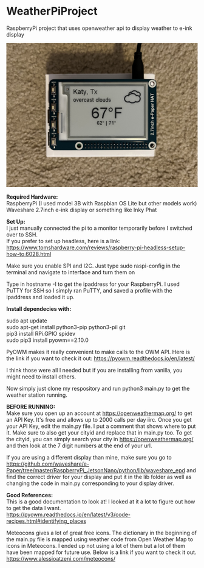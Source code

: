 # WeatherPiProject
RaspberryPi project that uses openweather api to display weather to e-ink display

![](wpipic.jpg)

**Required Hardware:**  
RaspberryPi (I used model 3B with Raspbian OS Lite but other models work)  
Waveshare 2.7inch e-ink display or something like Inky Phat

**Set Up:**  
I just manually connected the pi to a monitor temporarily before I switched over to SSH.  
If you prefer to set up headless, here is a link: https://www.tomshardware.com/reviews/raspberry-pi-headless-setup-how-to,6028.html  

Make sure you enable SPI and I2C. Just type sudo raspi-config in the terminal and navigate to interface and turn them on  

Type in hostname -I to get the ipaddress for your RaspberryPi. I used PuTTY for SSH so I simply ran PuTTY, and saved a profile with the ipaddress and loaded it up.

**Install dependecies with:**

sudo apt update  
sudo apt-get install python3-pip python3-pil git  
pip3 install RPi.GPIO spidev  
sudo pip3 install pyowm==2.10.0  

PyOWM makes it really convenient to make calls to the OWM API. Here is the link if you want to check it out: https://pyowm.readthedocs.io/en/latest/

I think those were all I needed but if you are installing from vanilla, you might need to install others.

Now simply just clone my respository and run python3 main.py to get the weather station running.

**BEFORE RUNNING:**  
Make sure you open up an account at https://openweathermap.org/ to get an API Key. It's free and allows up to 2000 calls per day iirc.
Once you get your API Key, edit the main.py file. I put a comment that shows where to put it.
Make sure to also get your cityid and replace that in main.py too. To get the cityid, you can simply search your city in https://openweathermap.org/ and then look at the 7 digit numbers at the end of your url.  

If you are using a different display than mine, make sure you go to https://github.com/waveshare/e-Paper/tree/master/RaspberryPi_JetsonNano/python/lib/waveshare_epd
and find the correct driver for your display and put it in the lib folder as well as changing the code in main.py corresponding to your display driver.

**Good References:**  
This is a good documentation to look at! I looked at it a lot to figure out how to get the data I want.  
https://pyowm.readthedocs.io/en/latest/v3/code-recipes.html#identifying_places  

Meteocons gives a lot of great free icons. The dictionary in the beginning of the main.py file is mapped using weather code from Open Weather Map to icons in Meteocons. I ended up not using a lot of them but a lot of them have been mapped for future use. Below is a link if you want to check it out.  
https://www.alessioatzeni.com/meteocons/

